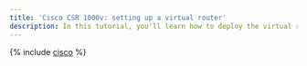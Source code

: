 ```yaml
---
title: 'Cisco CSR 1000v: setting up a virtual router'
description: In this tutorial, you'll learn how to deploy the virtual router Cisco Cloud Services Router (CSR) 1000v based on a VM image.
---
```


{% include [cisco](../../_tutorials/infrastructure/cisco.md) %}
